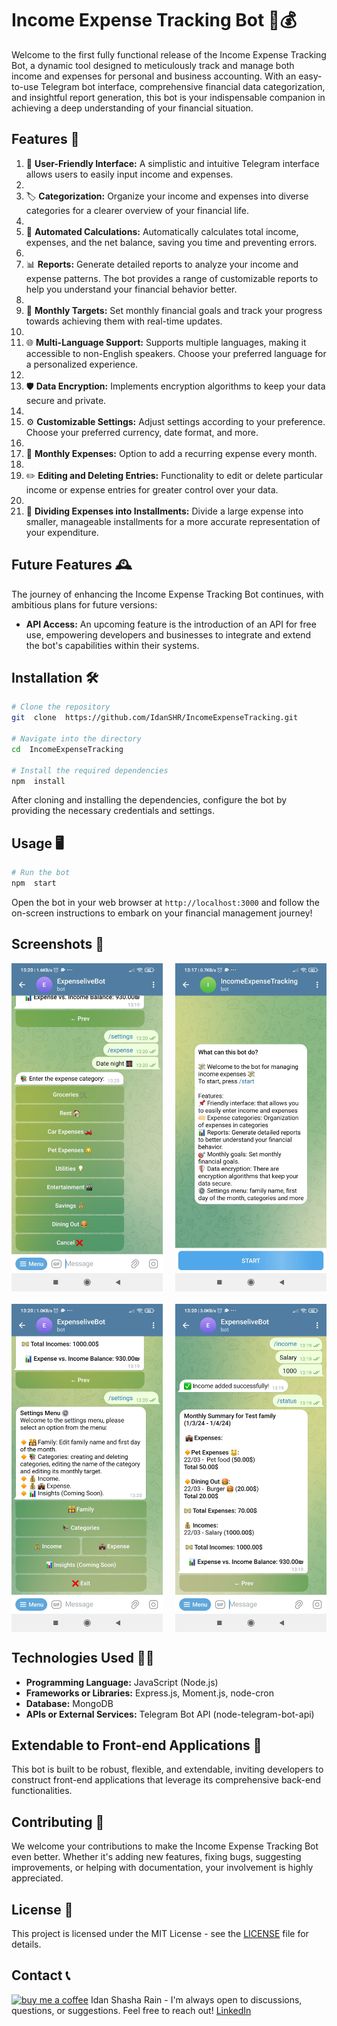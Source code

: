 # Income Expense Tracking Bot 🤖💰

Welcome to the first fully functional release of the Income Expense Tracking Bot, a dynamic tool designed to meticulously track and manage both income and expenses for personal and business accounting. With an easy-to-use Telegram bot interface, comprehensive financial data categorization, and insightful report generation, this bot is your indispensable companion in achieving a deep understanding of your financial situation.

## Features 🚀

1.  📌 **User-Friendly Interface:** A simplistic and intuitive Telegram interface allows users to easily input income and expenses.
2.
3.  🏷️ **Categorization:** Organize your income and expenses into diverse categories for a clearer overview of your financial life.
4.
5.  🧮 **Automated Calculations:** Automatically calculates total income, expenses, and the net balance, saving you time and preventing errors.
6.
7.  📊 **Reports:** Generate detailed reports to analyze your income and expense patterns. The bot provides a range of customizable reports to help you understand your financial behavior better.
8.
9.  🎯 **Monthly Targets:** Set monthly financial goals and track your progress towards achieving them with real-time updates.
10.
11. 🌐 **Multi-Language Support:** Supports multiple languages, making it accessible to non-English speakers. Choose your preferred language for a personalized experience.
12.
13. 🛡️ **Data Encryption:** Implements encryption algorithms to keep your data secure and private.
14.
15. ⚙️ **Customizable Settings:** Adjust settings according to your preference. Choose your preferred currency, date format, and more.
16.
17. 📆 **Monthly Expenses:** Option to add a recurring expense every month.
18.
19. ✏️ **Editing and Deleting Entries:** Functionality to edit or delete particular income or expense entries for greater control over your data.
20.
21. 💸 **Dividing Expenses into Installments:** Divide a large expense into smaller, manageable installments for a more accurate representation of your expenditure.

## Future Features 🕰️

The journey of enhancing the Income Expense Tracking Bot continues, with ambitious plans for future versions:

-   **API Access:** An upcoming feature is the introduction of an API for free use, empowering developers and businesses to integrate and extend the bot's capabilities within their systems.

## Installation 🛠️

```bash
# Clone the repository
git  clone  https://github.com/IdanSHR/IncomeExpenseTracking.git

# Navigate into the directory
cd  IncomeExpenseTracking

# Install the required dependencies
npm  install
```

After cloning and installing the dependencies, configure the bot by providing the necessary credentials and settings.

## Usage 🖥️

```bash
# Run the bot
npm  start
```

Open the bot in your web browser at `http://localhost:3000` and follow the on-screen instructions to embark on your financial management journey!

## Screenshots 📸

<div style="display: grid; grid-template-columns: repeat(2, 1fr); grid-gap: 20px;">
<img src="screenshots/1.jpg" alt="Screenshot 1" style="width: 100%;">
<img src="screenshots/2.jpg" alt="Screenshot 2" style="width: 100%;">
<img src="screenshots/3.jpg" alt="Screenshot 3" style="width: 100%;">
<img src="screenshots/4.jpg" alt="Screenshot 4" style="width: 100%;"> </div>

## Technologies Used 👨‍💻

-   **Programming Language:** JavaScript (Node.js)
-   **Frameworks or Libraries:** Express.js, Moment.js, node-cron
-   **Database:** MongoDB
-   **APIs or External Services:** Telegram Bot API (node-telegram-bot-api)

## Extendable to Front-end Applications 🔄

This bot is built to be robust, flexible, and extendable, inviting developers to construct front-end applications that leverage its comprehensive back-end functionalities.

## Contributing 🤝

We welcome your contributions to make the Income Expense Tracking Bot even better. Whether it's adding new features, fixing bugs, suggesting improvements, or helping with documentation, your involvement is highly appreciated.

## License 📜

This project is licensed under the MIT License - see the [LICENSE](LICENSE.txt) file for details.

## Contact 📞

<a  href="https://www.buymeacoffee.com/idanshr"  target="_blank"><img  src="https://www.buymeacoffee.com/assets/img/guidelines/download-assets-sm-1.svg"  alt="buy me a coffee"  width="200px"/></a>
Idan Shasha Rain - I'm always open to discussions, questions, or suggestions. Feel free to reach out!
[LinkedIn](https://www.linkedin.com/in/idanshasha/)
